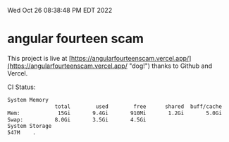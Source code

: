Wed Oct 26 08:38:48 PM EDT 2022

# angular fourteen scam


This project is live at [https://angularfourteenscam.vercel.app/](https://angularfourteenscam.vercel.app/ "dog!") thanks to Github and Vercel.

CI Status: 

```bash
System Memory
               total        used        free      shared  buff/cache   available
Mem:            15Gi       9.4Gi       910Mi       1.2Gi       5.0Gi       4.4Gi
Swap:          8.0Gi       3.5Gi       4.5Gi
System Storage
547M	.
```
```bash
